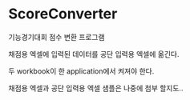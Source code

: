 # ScoreConverter
기능경기대회 점수 변환 프로그램


채점용 엑셀에 입력된 데이터를 공단 입력용 엑셀에 옮긴다.

두 workbook이 한 application에서 켜져야 한다.

채점용 엑셀과 공단 입력용 엑셀 샘플은 나중에 첨부 할지도..
